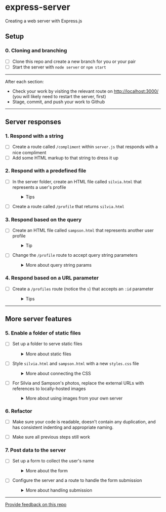 # express-server

Creating a web server with Express.js


## Setup

### 0. Cloning and branching
- [ ] Clone this repo and create a new branch for you or your pair
- [ ] Start the server with `node server` or `npm start`

---

After each section:
- Check your work by visiting the relevant route on [http://localhost:3000/](http://localhost:3000/) (you will likely need to restart the server, first)
- Stage, commit, and push your work to Github

---

## Server responses

### 1. Respond with a string

- [ ] Create a route called `/compliment` within `server.js` that responds with a nice compliment
- [ ] Add some HTML markup to that string to dress it up

### 2. Respond with a predefined file

- [ ] In the server folder, create an HTML file called `silvia.html` that represents a user's profile
  <details style="padding-left: 2em">
    <summary>Tips</summary>
  
    - This will include name, username, photo, favourite links, etc. 
    - For the photo, your `<img>` tag should refer to a photo elsewhere on the web for now. You'll learn how to include your own images in step 5 below. 
  </details>

- [ ] Create a route called `/profile` that returns `silvia.html`


### 3. Respond based on the query

- [ ] Create an HTML file called `sampson.html` that represents another user profile
  <details style="padding-left: 2em">
    <summary>Tip</summary>
    
    You might consider starting by copying `silvia.html`
  </details>
- [ ] Change the `/profile` route to accept query string parameters
  <details style="padding-left: 2em">
    <summary>More about query string params</summary>

    - If you navigate to `/profile?name=silvia` return `silvia.html`
    - If you navigate to `/profile?name=sampson` return `sampson.html`
    - You'll likely use an `if` statement that uses `req.query.name`
  </details>

### 4. Respond based on a URL parameter

- [ ] Create a `/profiles` route (notice the `s`) that accepts an `:id` parameter
  <details style="padding-left: 2em">
    <summary>Tips</summary>
  
    - If you navigate to `/profiles/1` return `silvia.html`
    - If you navigate to `/profiles/2` return `sampson.html`
  </details>

---

## More server features

### 5. Enable a folder of static files

- [ ] Set up a folder to serve static files
  <details style="padding-left: 2em">
    <summary>More about static files</summary>

    - Read ExpressJS docs recommendations regarding static files: http://expressjs.com/en/starter/static-files.html
    - Create a `public` folder in the project's server folder
    - Configure Express so it will serve static files from the `public` folder

    We won't see any changes in our application, yet!
  </details>

- [ ] Style `silvia.html` and `sampson.html` with a new `styles.css` file
  <details style="padding-left: 2em">
    <summary>More about connecting the CSS</summary>

    - Create a CSS file called `styles.css` that makes `silvia.html` and `sampson.html` look nicer (or at least different) and save it to the `public` folder
    - Add a link to `/styles.css` (note the `/`) to `silvia.html` and `sampson.html` so the styles will be applied
    - Make sure you can still view the individual profile pages (sections 3 and 4 above) and that the styles are now visible
    - You might need to adjust the HTML files a bit, once you start writing CSS
  </details>

- [ ] For Silvia and Sampson's photos, replace the external URLs with references to locally-hosted images
  <details style="padding-left: 2em">
    <summary>More about using images from your own server</summary>

    - Save Silvia and Sampson's photos into your `public` folder
    - Then update your `<img>` tags (in `silvia.html` and `sampson.html`) to point to the images in the `public` folder instead of the external image URLs you used in step 2 
  </details>

### 6. Refactor

- [ ] Make sure your code is readable, doesn't contain any duplication, and has consistent indenting and appropriate naming.
- [ ] Make sure all previous steps still work


### 7. Post data to the server

- [ ] Set up a form to collect the user's name
  <details style="padding-left: 2em">
    <summary>More about the form</summary>

    - Create an HTML page called `get-name.html` in your `public` folder
    - Add a form to `get-name.html` that has a `name` input field
    - The form should `post` to `/named-compliment`
  </details>

- [ ] Configure the server and a route to handle the form submission
  <details style="padding-left: 2em">
    <summary>More about handling submission</summary>

    - Add `express.urlencoded` as middleware to `server.js`. Check out the Express documentation for how to use it and ask for help if you need it
    - Create a route called `/named-compliment` that responds with a nice compliment using the submitted name. You can use `res.send('named compliment wrapped in HTML markup')`
    - Make sure it works by going to [http://localhost:3000/get-name.html](http://localhost:3000/get-name.html), insert a name and submit the form. The compliment should be specific to the name submitted
  </details>

---
[Provide feedback on this repo](https://docs.google.com/forms/d/e/1FAIpQLSfw4FGdWkLwMLlUaNQ8FtP2CTJdGDUv6Xoxrh19zIrJSkvT4Q/viewform?usp=pp_url&entry.1958421517=express-server)

